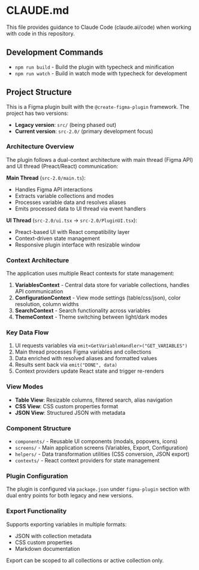 # CLAUDE.md

This file provides guidance to Claude Code (claude.ai/code) when working with code in this repository.

## Development Commands

- `npm run build` - Build the plugin with typecheck and minification
- `npm run watch` - Build in watch mode with typecheck for development

## Project Structure

This is a Figma plugin built with the `@create-figma-plugin` framework. The project has two versions:

- **Legacy version**: `src/` (being phased out)
- **Current version**: `src-2.0/` (primary development focus)

### Architecture Overview

The plugin follows a dual-context architecture with main thread (Figma API) and UI thread (Preact/React) communication:

**Main Thread** (`src-2.0/main.ts`):
- Handles Figma API interactions
- Extracts variable collections and modes
- Processes variable data and resolves aliases
- Emits processed data to UI thread via event handlers

**UI Thread** (`src-2.0/ui.tsx` → `src-2.0/PluginUI.tsx`):
- Preact-based UI with React compatibility layer
- Context-driven state management
- Responsive plugin interface with resizable window

### Context Architecture

The application uses multiple React contexts for state management:

1. **VariablesContext** - Central data store for variable collections, handles API communication
2. **ConfigurationContext** - View mode settings (table/css/json), color resolution, column widths
3. **SearchContext** - Search functionality across variables
4. **ThemeContext** - Theme switching between light/dark modes

### Key Data Flow

1. UI requests variables via `emit<GetVariableHandler>("GET_VARIABLES")`
2. Main thread processes Figma variables and collections
3. Data enriched with resolved aliases and formatted values
4. Results sent back via `emit("DONE", data)`
5. Context providers update React state and trigger re-renders

### View Modes

- **Table View**: Resizable columns, filtered search, alias navigation
- **CSS View**: CSS custom properties format 
- **JSON View**: Structured JSON with metadata

### Component Structure

- `components/` - Reusable UI components (modals, popovers, icons)
- `screens/` - Main application screens (Variables, Export, Configuration)
- `helpers/` - Data transformation utilities (CSS conversion, JSON export)
- `contexts/` - React context providers for state management

### Plugin Configuration

The plugin is configured via `package.json` under `figma-plugin` section with dual entry points for both legacy and new versions.

### Export Functionality

Supports exporting variables in multiple formats:
- JSON with collection metadata
- CSS custom properties
- Markdown documentation

Export can be scoped to all collections or active collection only.